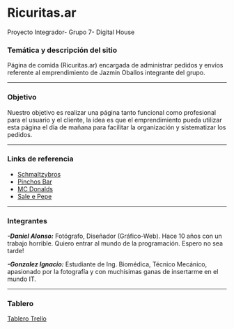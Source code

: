 # Ricuritas.ar
Proyecto Integrador- Grupo 7- Digital House

### Temática y descripción del sitio

Página de comida (Ricuritas.ar) encargada de administrar pedidos y envíos referente al emprendimiento de Jazmín Oballos integrante del grupo.
***
### Objetivo

Nuestro objetivo es realizar una página tanto funcional como profesional para el usuario y el cliente, la idea es que el emprendimiento pueda utilizar esta página el día de mañana para facilitar la organización y sistematizar los pedidos.
***
### Links de referencia
* [Schmaltzybros](https://www.schmaltzybros.com/) 
* [Pinchos Bar](https://pedidos.masdelivery.com/pinchos) 
* [MC Donalds](https://www.mcdonalds.com.ar/)
* [Sale e Pepe](https://saleepepe.com.ar/?gclid=Cj0KCQiA_c-OBhDFARIsAIFg3ezghFnsdGQnmpdqYFlKJ3qYi6M_AajQLID5bnv3VfKI58gwRB0dCFYaAvrjEALw_wcB)
***
### Integrantes

***-Daniel Alonso:*** Fotógrafo, Diseñador (Gráfico-Web). Hace 10 años con un trabajo horrible. Quiero entrar al mundo de la programación. Espero no sea tarde!

***-Gonzalez Ignacio:*** Estudiante de Ing. Biomédica, Técnico Mecánico, apasionado por la fotografía y con muchisimas ganas de insertarme en el mundo IT.

***
### Tablero

[Tablero Trello](https://trello.com/espaciodetrabajodeuser78460278)

